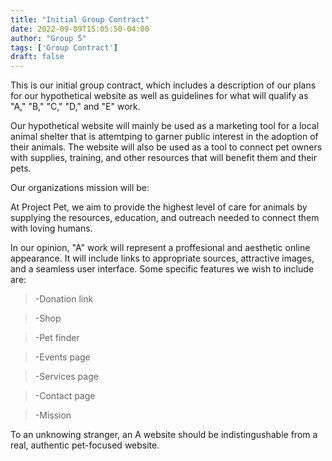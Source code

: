 ```yaml
---
title: "Initial Group Contract"
date: 2022-09-09T15:05:50-04:00
author: "Group 5"
tags: ['Group Contract']
draft: false
---
```


This is our initial group contract, which includes a description of our plans for our hypothetical website as well as guidelines for what will qualify as "A," "B," "C," "D," and "E" work.

Our hypothetical website will mainly be used as a marketing tool for a local animal shelter that is attemtping to garner public interest in the adoption of their animals. The website will also be used as a tool to connect pet owners with supplies, training, and other resources that will benefit them and their pets. 

Our organizations mission will be:

At Project Pet, we aim to provide the highest level of care for animals by supplying the resources, education, and outreach needed to connect them with loving humans. 

In our opinion, "A" work will represent a proffesional and aesthetic online appearance. It will include links to appropriate sources, attractive images, and a seamless user interface. Some specific features we wish to include are: 

> -Donation link

> -Shop

> -Pet finder

> -Events page

> -Services page

> -Contact page

> -Mission

To an unknowing stranger, an A website should be indistingushable from a real, authentic pet-focused website. 